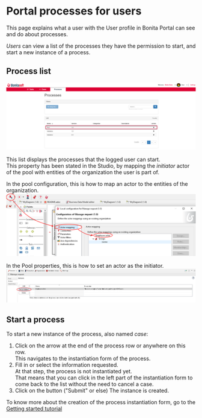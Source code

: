 # Portal processes for users

This page explains what a user with the User profile in Bonita Portal can see and do about processes.

_Users_ can view a list of the processes they have the permission to start, and start a new instance of a process.

## Process list

![User Process list](images/UI2021.1/user_process_list.png)<!--{.img-responsive}-->

This list displays the processes that the logged user can start.  
This property has been stated in the Studio, by mapping the _initiator_ actor of the pool with entities of the organization the user is part of.

In the pool configuration, this is how to map an actor to the entities of the organization.
![Actor mapping](images/UI2021.1/Actor-mapping.png)<!--{.img-responsive}-->

In the Pool properties, this is how to set an actor as the initiator.
![Set an actor as the process initiator](images/UI2021.1/Set-as-initiator.png)<!--{.img-responsive}-->

## Start a process

To start a new instance of the process, also named _case_:
1. Click on the arrow at the end of the process row or anywhere on this row.  
   This navigates to the instantiation form of the process.  
2. Fill in or select the information requested.  
   At that step, the process is not instantiated yet.   
   That means that you can click in the left part of the instantiation form to come back to the list without the need to cancel a case.  
3. Click on the button ("Submit" or else)
   The instance is created.

To know more about the creation of the process instantiation form, go to the [Getting started tutorial](create-web-user-interfaces.md)
